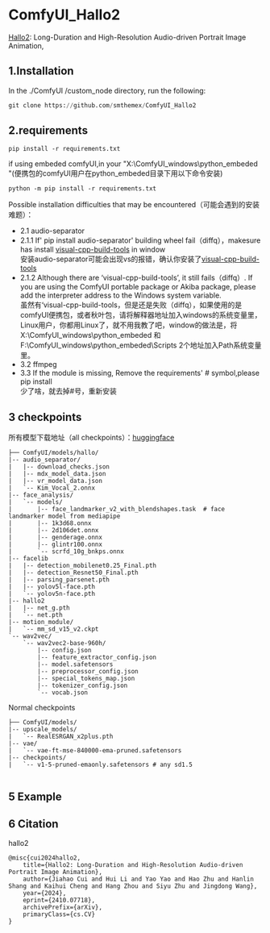 # ComfyUI_Hallo2
[Hallo2](https://github.com/fudan-generative-vision/hallo2): Long-Duration and High-Resolution Audio-driven Portrait Image Animation,

1.Installation
-----
In the ./ComfyUI /custom_node directory, run the following:   
 ``` python 
 git clone https://github.com/smthemex/ComfyUI_Hallo2

 ```
2.requirements  
----
```
pip install -r requirements.txt
```
if using embeded comfyUI,in your "X:\ComfyUI_windows\python_embeded "(便携包的comfyUI用户在python_embeded目录下用以下命令安装)   
```
python -m pip install -r requirements.txt
```
Possible installation difficulties that may be encountered（可能会遇到的安装难题）：   
* 2.1  audio-separator   
* 2.1.1  If' pip install audio-separator' building wheel fail（diffq），makesure has install [visual-cpp-build-tools](https://visualstudio.microsoft.com/zh-hans/visual-cpp-build-tools ) in window   
安装audio-separator可能会出现vs的报错，确认你安装了[visual-cpp-build-tools](https://visualstudio.microsoft.com/zh-hans/visual-cpp-build-tools )    
* 2.1.2   Although there are ‘visual-cpp-build-tools’, it still fails（diffq）. If you are using the ComfyUI portable package or Akiba package, please add the interpreter address to the Windows system variable.    
虽然有‘visual-cpp-build-tools，但是还是失败（diffq），如果使用的是comfyUI便携包，或者秋叶包，请将解释器地址加入windows的系统变量里，Linux用户，你都用Linux了，就不用我教了吧，window的做法是，将X:\ComfyUI_windows\python_embeded 和F:\ComfyUI_windows\python_embeded\Scripts 2个地址加入Path系统变量里。   
* 3.2  ffmpeg   
* 3.3  If the module is missing, Remove the requirements' # symbol,please pip install       
少了啥，就去掉#号，重新安装    

3 checkpoints
----
所有模型下载地址（all checkpoints）：[huggingface](https://huggingface.co/fudan-generative-ai/hallo2/tree/main)

```
├── ComfyUI/models/hallo/
|-- audio_separator/
|   |-- download_checks.json
|   |-- mdx_model_data.json
|   |-- vr_model_data.json
|   `-- Kim_Vocal_2.onnx
|-- face_analysis/
|   `-- models/
|       |-- face_landmarker_v2_with_blendshapes.task  # face landmarker model from mediapipe
|       |-- 1k3d68.onnx
|       |-- 2d106det.onnx
|       |-- genderage.onnx
|       |-- glintr100.onnx
|       `-- scrfd_10g_bnkps.onnx
|-- facelib
|   |-- detection_mobilenet0.25_Final.pth
|   |-- detection_Resnet50_Final.pth
|   |-- parsing_parsenet.pth
|   |-- yolov5l-face.pth
|   `-- yolov5n-face.pth
|-- hallo2
|   |-- net_g.pth
|   `-- net.pth
|-- motion_module/
|   `-- mm_sd_v15_v2.ckpt
`-- wav2vec/
    `-- wav2vec2-base-960h/
        |-- config.json
        |-- feature_extractor_config.json
        |-- model.safetensors
        |-- preprocessor_config.json
        |-- special_tokens_map.json
        |-- tokenizer_config.json
        `-- vocab.json
```
Normal checkpoints   
```
├── ComfyUI/models/
|-- upscale_models/
|   `-- RealESRGAN_x2plus.pth
|-- vae/
|   `-- vae-ft-mse-840000-ema-pruned.safetensors
|-- checkpoints/
|   `-- v1-5-pruned-emaonly.safetensors # any sd1.5
       
```
5 Example
----     


6 Citation
------
hallo2
```
@misc{cui2024hallo2,
	title={Hallo2: Long-Duration and High-Resolution Audio-driven Portrait Image Animation},
	author={Jiahao Cui and Hui Li and Yao Yao and Hao Zhu and Hanlin Shang and Kaihui Cheng and Hang Zhou and Siyu Zhu and️ Jingdong Wang},
	year={2024},
	eprint={2410.07718},
	archivePrefix={arXiv},
	primaryClass={cs.CV}
}
```

